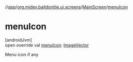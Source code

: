 //[app](../../../index.md)/[org.mjdev.balldontlie.ui.screens](../index.md)/[MainScreen](index.md)/[menuIcon](menu-icon.md)

# menuIcon

[androidJvm]\
open override val [menuIcon](menu-icon.md): [ImageVector](https://developer.android.com/reference/kotlin/androidx/compose/ui/graphics/vector/ImageVector.html)

Menu icon if any
